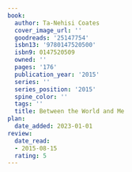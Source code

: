 ```yaml
---
book:
  author: Ta-Nehisi Coates
  cover_image_url: ''
  goodreads: '25147754'
  isbn13: '9780147520500'
  isbn9: 0147520509
  owned: ''
  pages: '176'
  publication_year: '2015'
  series: ''
  series_position: '2015'
  spine_color: ''
  tags: ''
  title: Between the World and Me
plan:
  date_added: 2023-01-01
review:
  date_read:
  - 2015-08-15
  rating: 5
---
```

